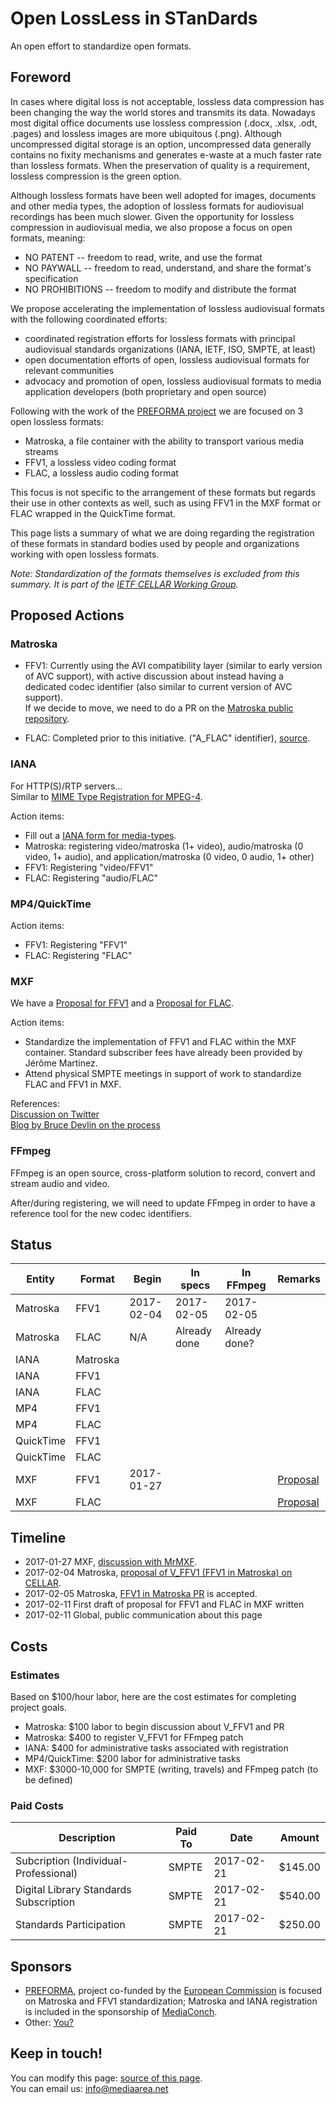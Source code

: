 # Open LossLess in STanDards

An open effort to standardize open formats.

## Foreword

In cases where digital loss is not acceptable, lossless data compression has been changing the way the world stores and transmits its data. Nowadays most digital office documents use lossless compression (.docx, .xlsx, .odt, .pages) and lossless images are more ubiquitous (.png). Although uncompressed digital storage is an option, uncompressed data generally contains no fixity mechanisms and generates e-waste at a much faster rate than lossless formats. When the preservation of quality is a requirement, lossless compression is the green option.

Although lossless formats have been well adopted for images, documents and other media types, the adoption of lossless formats for audiovisual recordings has been much slower. Given the opportunity for lossless compression in audiovisual media, we also propose a focus on open formats, meaning:

- NO PATENT -- freedom to read, write, and use the format
- NO PAYWALL -- freedom to read, understand, and share the format's specification
- NO PROHIBITIONS -- freedom to modify and distribute the format

We propose accelerating the implementation of lossless audiovisual formats with the following coordinated efforts:

- coordinated registration efforts for lossless formats with principal audiovisual standards organizations (IANA, IETF, ISO, SMPTE, at least)
- open documentation efforts of open, lossless audiovisual formats for relevant communities
- advocacy and promotion of open, lossless audiovisual formats to media application developers (both proprietary and open source)

Following with the work of the [PREFORMA project](http://preforma-project.eu/) we are focused on 3 open lossless formats:

- Matroska, a file container with the ability to transport various media streams
- FFV1, a lossless video coding format
- FLAC, a lossless audio coding format

This focus is not specific to the arrangement of these formats but regards their use in other contexts as well, such as using FFV1 in the MXF format or FLAC wrapped in the QuickTime format.

This page lists a summary of what we are doing regarding the registration of these formats in standard bodies used by people and organizations working with open lossless formats.

*Note: Standardization of the formats themselves is excluded from this summary. It is part of the [IETF CELLAR Working Group](https://datatracker.ietf.org/wg/cellar/charter/).*

## Proposed Actions

### Matroska

- FFV1: Currently using the AVI compatibility layer (similar to early version of AVC support), with active discussion about instead having a dedicated codec identifier (also similar to current version of AVC support).  
If we decide to move, we need to do a PR on the [Matroska public repository](https://github.com/Matroska-Org/matroska-specification).

- FLAC: Completed prior to this initiative. ("A_FLAC" identifier), [source](https://matroska.org/technical/specs/codecid/index.html).

### IANA

For HTTP(S)/RTP servers...  
Similar to [MIME Type Registration for MPEG-4](https://tools.ietf.org/html/rfc4337).  

Action items:  
- Fill out a [IANA form for media-types](https://www.iana.org/form/media-types).  
- Matroska: registering video/matroska (1+ video), audio/matroska (0 video, 1+ audio), and application/matroska (0 video, 0 audio, 1+ other)
- FFV1: Registering "video/FFV1"
- FLAC: Registering "audio/FLAC"

### MP4/QuickTime

Action items:  
- FFV1: Registering "FFV1"
- FLAC: Registering "FLAC"

### MXF  

We have a [Proposal for FFV1](https://github.com/MediaArea/ollistd/blob/master/MXF_FFV1.md) and a [Proposal for FLAC](https://github.com/MediaArea/ollistd/blob/master/MXF_FLAC.md).  

Action items:  
- Standardize the implementation of FFV1 and FLAC within the MXF container. Standard subscriber fees have already been provided by Jérôme Martinez.  
- Attend physical SMPTE meetings in support of work to standardize FLAC and FFV1 in MXF.

References:  
[Discussion on Twitter](https://twitter.com/MrMXF/status/824535480314265601)  
[Blog by Bruce Devlin on the process](http://mrmxf.com/blog/how-to-put-a-new-codec-into-mxf/)

### FFmpeg  

FFmpeg is an open source, cross-platform solution to record, convert and stream audio and video.  

After/during registering, we will need to update FFmpeg in order to have a reference tool for the new codec identifiers.

## Status

| Entity    | Format   | Begin         | In specs      | In FFmpeg     | Remarks                                |
|-----------|----------|---------------|---------------|---------------|----------------------------------------|
| Matroska  | FFV1     | 2017-02-04    | 2017-02-05    | 2017-02-05    |                                        |
| Matroska  | FLAC     | N/A           | Already done  | Already done? |                                        |
| IANA      | Matroska |               |               |               |                                        |
| IANA      | FFV1     |               |               |               |                                        |
| IANA      | FLAC     |               |               |               |                                        |
| MP4       | FFV1     |               |               |               |                                        |
| MP4       | FLAC     |               |               |               |                                        |
| QuickTime | FFV1     |               |               |               |                                        |
| QuickTime | FLAC     |               |               |               |                                        |
| MXF       | FFV1     | 2017-01-27    |               |               | [Proposal](https://github.com/MediaArea/ollistd/blob/master/MXF_FFV1.md)                                       |
| MXF       | FLAC     |               |               |               | [Proposal](https://github.com/MediaArea/ollistd/blob/master/MXF_FLAC.md)                                       |

## Timeline

- 2017-01-27 MXF, [discussion with MrMXF](https://twitter.com/MrMXF/status/824535480314265601).
- 2017-02-04 Matroska, [proposal of V\_FFV1 (FFV1 in Matroska) on CELLAR](https://mailarchive.ietf.org/arch/search/?email_list=cellar&gbt=1&index=Kir-8JdOl6DTZFPrxy4XM-iRP7Q).
- 2017-02-05 Matroska, [FFV1 in Matroska PR](https://github.com/Matroska-Org/matroska-specification/pull/94) is accepted.
- 2017-02-11 First draft of proposal for FFV1 and FLAC in MXF written
- 2017-02-11 Global, public communication about this page

## Costs

### Estimates

Based on $100/hour labor, here are the cost estimates for completing project goals.

- Matroska: $100 labor to begin discussion about V\_FFV1 and PR
- Matroska: $400 to register V\_FFV1 for FFmpeg patch
- IANA: $400 for administrative tasks associated with registration
- MP4/QuickTime: $200 labor for administrative tasks
- MXF: $3000-10,000 for SMPTE (writing, travels) and FFmpeg patch (to be defined)

### Paid Costs

Description                            | Paid To | Date       | Amount
---------------------------------------|---------|------------|--------
Subcription (Individual-Professional)  | SMPTE   | 2017-02-21 | $145.00
Digital Library Standards Subscription | SMPTE   | 2017-02-21 | $540.00
Standards Participation                | SMPTE   | 2017-02-21 | $250.00

## Sponsors

- [PREFORMA](http://www.preforma-project.eu/), project co-funded by the [European Commission](http://europa.eu/) is focused on Matroska and FFV1 standardization; Matroska and IANA registration is included in the sponsorship of [MediaConch](https://mediaarea.net/MediaConch).
- Other: [You?](mailto:info@mediaarea.net)

## Keep in touch!

You can modify this page: [source of this page](https://github.com/MediaArea/ollistd).  
You can email us: [info@mediaarea.net](mailto:info@mediaarea.net)
